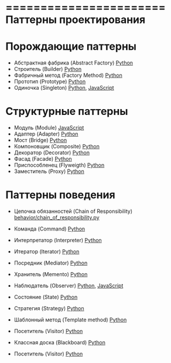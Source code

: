 =======================
Паттерны проектирования
=============================================

Порождающие паттерны
=======================================

* Абстрактная фабрика (Abstract Factory) [Python](generating/abstract_factory.py)
* Строитель (Builder) [Python](generating/abstract_factory.py)
* Фабричный метод (Factory Method) [Python](generating/factory_method.py)
* Прототип (Prototype) [Python](generating/prototype.py)
* Одиночка (Singleton) [Python](generating/singleton.py), [JavaScript](generating/singleton.js) 

Структурные паттерны
=======================================

* Модуль (Module) [JavaScript](structural/module.js)
* Адаптер (Adapter) [Python](structural/adapter.py) 
* Мост (Bridge) [Python](structural/bridge.py)
* Компоновщик (Composite) [Python](structural/composite.py)
* Декоратор (Decorator) [Python](structural/decorator.py)
* Фасад (Facade)  [Python](structural/facade.py)
* Приспособленец (Flyweigth) [Python](structural/flyweight.py)
* Заместитель (Proxy)  [Python](structural/proxy.py)

Паттерны поведения
===================================

* Цепочка обязанностей (Chain of Responsibility) [behavior/chain_of_responsibility.py](Python)
* Команда (Command) [Python](behavior/command.py)
* Интерпретатор (Interpreter) [Python](behavior/interpreter.py)
* Итератор (Iterator) [Python](behavior/iterator.py)
* Посредник (Mediator) [Python](behavior/mediator.py)
* Хранитель (Memento) [Python]([behavior/memento.py)
* Наблюдатель (Observer) [Python](behavior/observer.py), [JavaScript](behavior/observer.js)
* Состояние (State)  [Python](behavior/state.py)
* Стратегия (Strategy) [Python](behavior/strategy.py)
* Шаблонный метод (Template method)  [Python](behavior/template_method.py)
* Посетитель (Visitor) [Python](behavior/visitor.py)
* Классная доска (Blackboard) [Python](behavior/blackboard.py)

* Посетитель (Visitor) [Python](behavior/visitor.py)